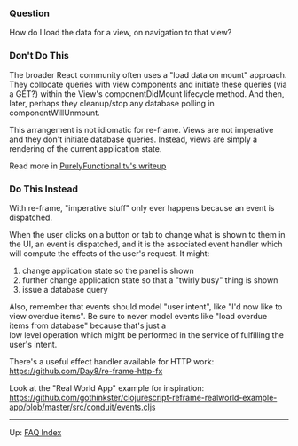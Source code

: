 ### Question

How do I load the data for a view, on navigation to that view? 

### Don't Do This 

The broader React community often uses a "load data on mount" approach. They 
collocate queries with view components and initiate these queries (via a GET?)
within the View's componentDidMount lifecycle method. And then, later, perhaps they
cleanup/stop any database polling in componentWillUnmount.

This arrangement is not idiomatic for re-frame. Views are not imperative 
and they don't initiate database queries. Instead, views are simply a rendering of the 
current application state. 

Read more in [PurelyFunctional.tv's writeup](https://purelyfunctional.tv/article/react-vs-re-frame/)

### Do This Instead 

With re-frame, "imperative stuff" only ever happens because an event 
is dispatched.

When the user clicks on a button or tab to change what is shown 
to them in the UI, an event is dispatched, and it is 
the associated event handler which will compute the 
effects of the user's request. It might:
  1. change application state so the panel is shown
  2. further change application state so that a "twirly busy" thing is shown
  3. issue a database query

Also, remember that events should model "user intent", like 
"I'd now like to view overdue items". Be sure to never model events like
"load overdue items from database" because that's just a  
low level operation which might be performed in the service of fulfilling
the user's intent.

There's a useful effect handler available for HTTP work:
https://github.com/Day8/re-frame-http-fx

Look at the "Real World App" example for inspiration: 
https://github.com/gothinkster/clojurescript-reframe-realworld-example-app/blob/master/src/conduit/events.cljs


***

Up:  [FAQ Index](README.md)&nbsp;&nbsp;&nbsp;&nbsp;&nbsp;&nbsp;


<!-- START doctoc generated TOC please keep comment here to allow auto update -->
<!-- DON'T EDIT THIS SECTION, INSTEAD RE-RUN doctoc TO UPDATE -->
<!-- END doctoc generated TOC please keep comment here to allow auto update -->
